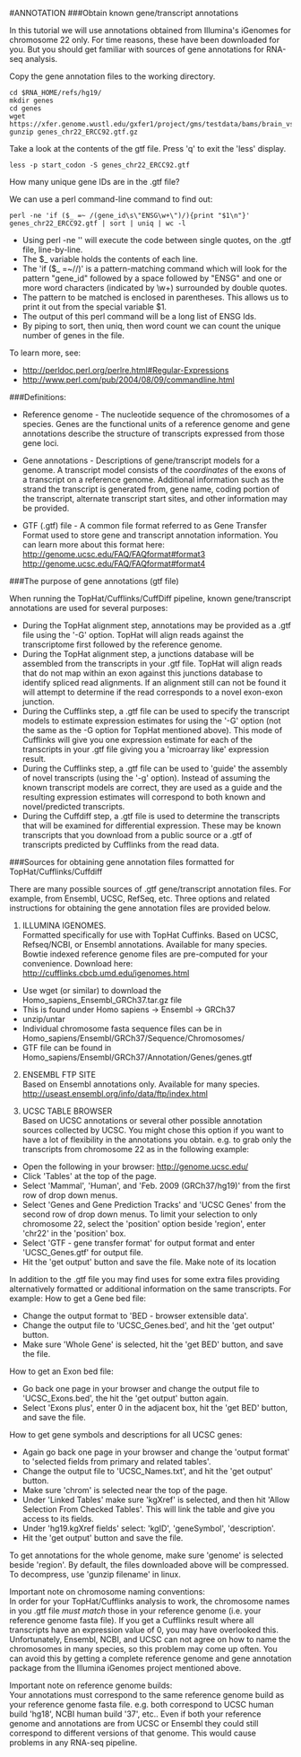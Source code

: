 #ANNOTATION
###Obtain known gene/transcript annotations

In this tutorial we will use annotations obtained from Illumina's iGenomes for chromosome 22 only. For time reasons, these have been downloaded for you. But you should get familiar with sources of gene annotations for RNA-seq analysis. 

Copy the gene annotation files to the working directory. 
	
	cd $RNA_HOME/refs/hg19/
	mkdir genes
	cd genes
	wget https://xfer.genome.wustl.edu/gxfer1/project/gms/testdata/bams/brain_vs_uhr_w_ercc/downsampled_5pc_chr22/genes_chr22_ERCC92.gtf.gz
	gunzip genes_chr22_ERCC92.gtf.gz

Take a look at the contents of the gtf file. Press 'q' to exit the 'less' display.

	less -p start_codon -S genes_chr22_ERCC92.gtf
	
How many unique gene IDs are in the .gtf file?

We can use a perl command-line command to find out:

	perl -ne 'if ($_ =~ /(gene_id\s\"ENSG\w+\")/){print "$1\n"}' genes_chr22_ERCC92.gtf | sort | uniq | wc -l
	
* Using perl -ne '' will execute the code between single quotes, on the .gtf file, line-by-line.
* The $_ variable holds the contents of each line.
* The 'if ($_ =~//)' is a pattern-matching command which will look for the pattern "gene_id" followed by a space followed by "ENSG" and one or more word characters (indicated by \w+) surrounded by double quotes.
* The pattern to be matched is enclosed in parentheses. This allows us to print it out from the special variable $1.
* The output of this perl command will be a long list of ENSG Ids. 
* By piping to sort, then uniq, then word count we can count the unique number of genes in the file.

To learn more, see:
* http://perldoc.perl.org/perlre.html#Regular-Expressions
* http://www.perl.com/pub/2004/08/09/commandline.html
	
	
###Definitions:

- Reference genome - The nucleotide sequence of the chromosomes of a species.  Genes are the functional units of a reference genome and gene annotations describe the structure of transcripts expressed from those gene loci.  

- Gene annotations - Descriptions of gene/transcript models for a genome.  A transcript model consists of the *coordinates* of the exons of a transcript on a reference genome.  Additional information such as the strand the transcript is generated from, gene name, coding portion of the transcript, alternate transcript start sites, and other information may be provided.

- GTF (.gtf) file - A common file format referred to as Gene Transfer Format used to store gene and transcript annotation information.  You can learn more about this format here:
http://genome.ucsc.edu/FAQ/FAQformat#format3
http://genome.ucsc.edu/FAQ/FAQformat#format4
	
###The purpose of gene annotations (gtf file)

When running the TopHat/Cufflinks/CuffDiff pipeline, known gene/transcript annotations are used for several purposes:
* During the TopHat alignment step, annotations may be provided as a .gtf file using the '-G' option.  TopHat will align reads against the transcriptome first followed by the reference genome.
* During the TopHat alignment step, a junctions database will be assembled from the transcripts in your .gtf file.  TopHat will align reads that do not map within an exon against this junctions database to identify spliced read alignments.  If an alignment still can not be found it will attempt to determine if the read corresponds to a novel exon-exon junction.
* During the Cufflinks step, a .gtf file can be used to specify the transcript models to estimate expression estimates for using the '-G' option (not the same as the -G option for TopHat mentioned above).  This mode of Cufflinks will give you one expression estimate for each of the transcripts in your .gtf file giving you a 'microarray like' expression result.
* During the Cufflinks step, a .gtf file can be used to 'guide' the assembly of novel transcripts (using the '-g' option).  Instead of assuming the known transcript models are correct, they are used as a guide and the resulting expression estimates will correspond to both known and novel/predicted transcripts.
* During the Cuffdiff step, a .gtf file is used to determine the transcripts that will be examined for differential expression.  These may be known transcripts that you download from a public source or a .gtf of transcripts predicted by Cufflinks from the read data.
	
###Sources for obtaining gene annotation files formatted for TopHat/Cufflinks/Cuffdiff

There are many possible sources of .gtf gene/transcript annotation files.  For example, from Ensembl, UCSC, RefSeq, etc.  Three options and related instructions for obtaining the gene annotation files are provided below.
	
1. ILLUMINA IGENOMES.  
Formatted specifically for use with TopHat Cuffinks.  Based on UCSC, Refseq/NCBI, or Ensembl annotations.  Available for many species.  Bowtie indexed reference genome files are pre-computed for your convenience.  Download here:
http://cufflinks.cbcb.umd.edu/igenomes.html
  * Use wget (or similar) to download the Homo_sapiens_Ensembl_GRCh37.tar.gz file 
  * This is found under Homo sapiens -> Ensembl -> GRCh37
  * unzip/untar
  * Individual chromosome fasta sequence files can be in Homo_sapiens/Ensembl/GRCh37/Sequence/Chromosomes/
  * GTF file can be found in Homo_sapiens/Ensembl/GRCh37/Annotation/Genes/genes.gtf
	
2. ENSEMBL FTP SITE  
Based on Ensembl annotations only.  Available for many species.
http://useast.ensembl.org/info/data/ftp/index.html
	
3. UCSC TABLE BROWSER  
Based on UCSC annotations or several other possible annotation sources collected by UCSC. You might chose this option if you want to have a lot of flexibility in the annotations you obtain.  e.g. to grab only the transcripts from chromosome 22 as in the following example:
  * Open the following in your browser: http://genome.ucsc.edu/
  * Click 'Tables' at the top of the page.
  * Select 'Mammal', 'Human', and 'Feb. 2009 (GRCh37/hg19)' from the first row of drop down menus.
  * Select 'Genes and Gene Prediction Tracks' and 'UCSC Genes' from the second row of drop down menus.
    To limit your selection to only chromosome 22, select the 'position' option beside 'region', enter 'chr22' in the 'position' box.
  * Select 'GTF - gene transfer format' for output format and enter 'UCSC_Genes.gtf' for output file.
  * Hit the 'get output' button and save the file.  Make note of its location
	
In addition to the .gtf file you may find uses for some extra files providing alternatively formatted or additional information on the same transcripts.  For example:
How to get a Gene bed file:
  * Change the output format to 'BED - browser extensible data'.
  * Change the output file to 'UCSC_Genes.bed', and hit the 'get output' button.
  * Make sure 'Whole Gene' is selected, hit the 'get BED' button, and save the file.
	
How to get an Exon bed file:  
  * Go back one page in your browser and change the output file to 'UCSC_Exons.bed', the hit the 'get output' button again.  
  * Select 'Exons plus', enter 0 in the adjacent box, hit the 'get BED' button, and save the file.  
	
How to get gene symbols and descriptions for all UCSC genes:  
  * Again go back one page in your browser and change the 'output format' to 'selected fields from primary and related tables'.  
  * Change the output file to 'UCSC_Names.txt', and hit the 'get output' button.  
  * Make sure 'chrom' is selected near the top of the page.  
  * Under 'Linked Tables' make sure 'kgXref' is selected, and then hit 'Allow Selection From Checked Tables'.  This will link the table and give you access to its fields.  
  * Under 'hg19.kgXref fields' select: 'kgID', 'geneSymbol', 'description'.  
  * Hit the 'get output' button and save the file.  
	
To get annotations for the whole genome, make sure 'genome' is selected beside 'region'.
By default, the files downloaded above will be compressed.  To decompress, use 'gunzip filename' in linux.
	
Important note on chromosome naming conventions:  
In order for your TopHat/Cufflinks analysis to work, the chromosome names in you .gtf file *must match* those in your reference genome (i.e. your reference genome fasta file).  If you get a Cufflinks result where all transcripts have an expression value of 0, you may have overlooked this.  Unfortunately, Ensembl, NCBI, and UCSC can not agree on how to name the chromosomes in many species, so this problem may come up often.  You can avoid this by getting a complete reference genome and gene annotation package from the Illumina iGenomes project mentioned above.
	
Important note on reference genome builds:  
Your annotations must correspond to the same reference genome build as your reference genome fasta file.  e.g. both correspond to UCSC human build 'hg18', NCBI human build '37', etc..  Even if both your reference genome and annotations are from UCSC or Ensembl they could still correspond to different versions of that genome.  This would cause problems in any RNA-seq pipeline.
	